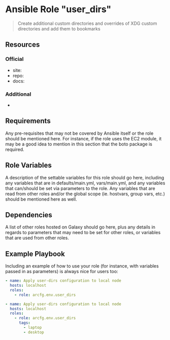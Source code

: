 # Ansible Role "user_dirs"

> Create additional custom directories and overrides of XDG custom directories and add them to bookmarks

## Resources

### Official

- site:
- repo:
- docs:

### Additional

-

## Requirements

Any pre-requisites that may not be covered by Ansible itself or the role should be mentioned here. For instance, if the
role uses the EC2 module, it may be a good idea to mention in this section that the boto package is required.

## Role Variables

A description of the settable variables for this role should go here, including any variables that are in
defaults/main.yml, vars/main.yml, and any variables that can/should be set via parameters to the role. Any variables
that are read from other roles and/or the global scope (ie. hostvars, group vars, etc.) should be mentioned here as
well.

## Dependencies

A list of other roles hosted on Galaxy should go here, plus any details in regards to parameters that may need to be set
for other roles, or variables that are used from other roles.

## Example Playbook

Including an example of how to use your role (for instance, with variables passed in as parameters) is always nice for
users too:

```yaml
- name: Apply user-dirs configuration to local node
  hosts: localhost
  roles:
    - role: arcfg.env.user_dirs
```

```yaml
- name: Apply user-dirs configuration to local node
  hosts: localhost
  roles:
    - role: arcfg.env.user_dirs
      tags:
        - laptop
        - desktop
```
